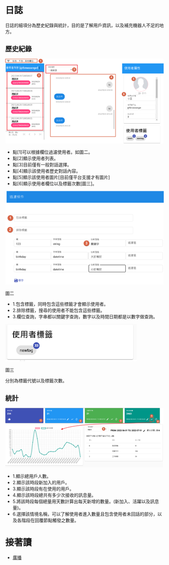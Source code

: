 # 日誌
日誌的細項分為歷史紀錄與統計，目的是了解用戶資訊，以及補充機器人不足的地方。

## 歷史紀錄

![](../../../../../../images/tw/bot-log-view.png)

- 點[1]可以根據欄位過濾使用者。如圖二。
- 點[2]顯示使用者列表。
- 點[3]目前僅有一般對話選擇。
- 點[4]顯示該使用者歷史對話內容。
- 點[5]顯示該使用者圖片[目前僅平台支援才有圖片]
- 點[6]顯示使用者欄位以及標籤次數[圖三]。

![](../../../../../../images/tw/bot-log-filter.png)

圖二

- 1.包含標籤，同時包含這些標籤才會顯示使用者。
- 2.排除標籤，搜尋的使用者不能包含這些標籤。
- 3.欄位查詢，字串都以關鍵字查詢，數字以及時間日期都是以數字做查詢。

![](../../../../../../images/tw/bot-log-tag.png)

圖三

分別為標籤代號以及標籤次數。

## 統計

![](../../../../../../images/tw/bot-log-chart.png)
- 1.顯示總用戶人數。
- 2.顯示該時段新加入的用戶。
- 3.顯示該時段有在使用的用戶。
- 4.顯示該時段總共有多少次接收的訊息量。
- 5.將該時段每個總量用天數計算出每天新增的數量。(新加入、活躍以及訊息量)。
- 6.選擇該情境名稱，可以了解使用者進入數量且包含使用者未回話的部分，以及各階段在回覆節點觸發之數量。

# 接著讀
- [廣播](../../tutorials/docs/bot-broadcast.html)

